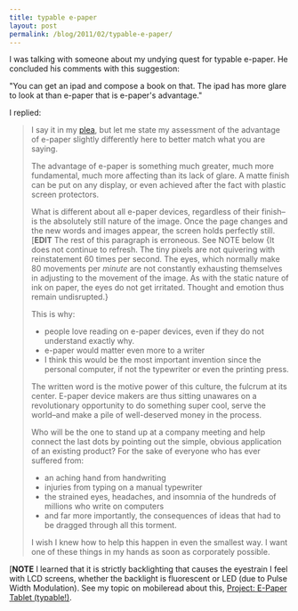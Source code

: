 ```yaml
---
title: typable e-paper
layout: post
permalink: /blog/2011/02/typable-e-paper/
---
```


I was talking with someone about my undying quest for typable e-paper. He concluded his comments with this suggestion:

"You can get an ipad and compose a book on that. The ipad has more glare to look at than e-paper that is e-paper's advantage."

I replied:

> I say it in my [plea][1], but let me state my assessment of the advantage of e-paper slightly differently here to better match what you are saying.
>
> The advantage of e-paper is something much greater, much more fundamental, much more affecting than its lack of glare. A matte finish can be put on any display, or even achieved after the fact with plastic screen protectors.
>
> What is different about all e-paper devices, regardless of their finish–is the absolutely still nature of the image. Once the page changes and the new words and images appear, the screen holds perfectly still. [**EDIT** The rest of this paragraph is erroneous. See NOTE below {It does not continue to refresh. The tiny pixels are not quivering with reinstatement 60 times per second. The eyes, which normally make 80 movements per _minute_ are not constantly exhausting themselves in adjusting to the movement of the image. As with the static nature of ink on paper, the eyes do not get irritated. Thought and emotion thus remain undisrupted.}
>
> This is why:
>
>   * people love reading on e-paper devices, even if they do not understand exactly why.
>   * e-paper would matter even more to a writer
>   * I think this would be the most important invention since the personal computer, if not the typewriter or even the printing press.
>
> The written word is the motive power of this culture, the fulcrum at its center. E-paper device makers are thus sitting unawares on a revolutionary opportunity to do something super cool, serve the world–and make a pile of well-deserved money in the process.
>
> Who will be the one to stand up at a company meeting and help connect the last dots by pointing out the simple, obvious application of an existing product? For the sake of everyone who has ever suffered from:
>
>   * an aching hand from handwriting
>   * injuries from typing on a manual typewriter
>   * the strained eyes, headaches, and insomnia of the hundreds of millions who write on computers
>   * and far more importantly, the consequences of ideas that had to be dragged through all this torment.
>
> I wish I knew how to help this happen in even the smallest way. I want one of these things in my hands as soon as corporately possible.

[**NOTE** I learned that it is strictly backlighting that causes the eyestrain I feel with LCD screens, whether the backlight is fluorescent or LED (due to Pulse Width Modulation). See my topic on mobileread about this, [Project: E-Paper Tablet (typable!)][2].

   [1]: /blog/2011/01/e-ink-writing-device-a-plea/ (e-ink writing device: a plea)
   [2]: http://www.mobileread.com/forums/showthread.php?t=159007
